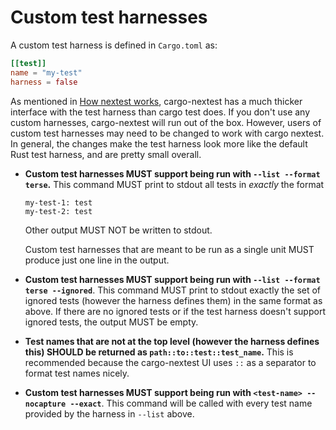 # Custom test harnesses

A custom test harness is defined in `Cargo.toml` as:

```toml
[[test]]
name = "my-test"
harness = false
```

As mentioned in [How nextest works](how-it-works.md), cargo-nextest has a much thicker interface with the test harness than cargo test does. If you don't use any custom harnesses, cargo-nextest will run out of the box. However, users of custom test harnesses may need to be changed to work with cargo nextest. In general, the changes make the test harness look more like the default Rust test harness, and are pretty small overall.

* **Custom test harnesses MUST support being run with `--list --format terse`.** This command MUST print to stdout all tests in *exactly* the format

    ```
    my-test-1: test
    my-test-2: test
    ```
    Other output MUST NOT be written to stdout.

    Custom test harnesses that are meant to be run as a single unit MUST produce just one line in the output.
* **Custom test harnesses MUST support being run with `--list --format terse --ignored`**. This command MUST print to stdout exactly the set of ignored tests (however the harness defines them) in the same format as above. If there are no ignored tests or if the test harness doesn't support ignored tests, the output MUST be empty.
* **Test names that are not at the top level (however the harness defines this) SHOULD be returned as `path::to::test::test_name`.** This is recommended because the cargo-nextest UI uses `::` as a separator to format test names nicely.
* **Custom test harnesses MUST support being run with `<test-name> --nocapture --exact`**. This command will be called with every test name provided by the harness in `--list` above.
